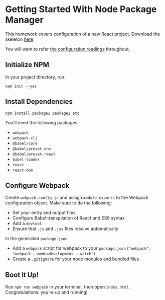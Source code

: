 # Getting Started With Node Package Manager

This homework covers configuration of a new React project. Download the skeleton [here][skeleton].

You will want to refer [the configuration readings][readings-list] throughout.

## Initialize NPM

In your project directory, run:

```
npm init --yes
```

## Install Dependencies

```
npm install package1 package2 etc
```

You'll need the following packages:

- `webpack`
- `webpack-cli`
- `@babel/core`
- `@babel/preset-env`
- `@babel/preset-react`
- `babel-loader`
- `react`
- `react-dom`

## Configure Webpack

Create `webpack.config.js` and assign `module.exports` to the Webpack configuration object.
Make sure to do the following:

- Set your entry and output files.
- Configure Babel transpilation of React and ES6 syntax
- Add a `devtool`
- Ensure that `.js` and `.jsx` files resolve automatically

In the generated `package.json`:

- Add a `webpack` script for webpack to your `package.json` (`"webpack": "webpack --mode=development --watch"`)
- Create a `.gitignore` for your node modules and bundled files

## Boot it Up!

Run `npm run webpack` in your terminal, then open `index.html`. Congratulations:
you're up and running!

[readings-list]: https://github.com/appacademy/curriculum/tree/master/react#materials-141-min
[skeleton]: http://assets.aaonline.io/fullstack/react/homeworks/getting_started/skeleton.zip
